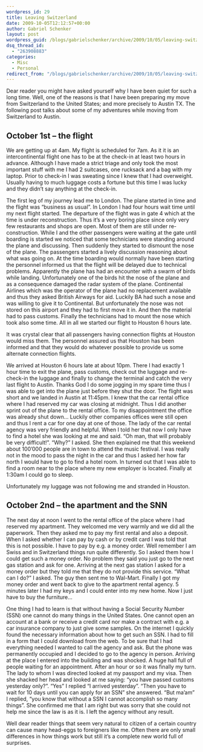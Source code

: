 ```yaml
---
wordpress_id: 29
title: Leaving Switzerland
date: 2009-10-05T12:12:57+00:00
author: Gabriel Schenker
layout: post
wordpress_guid: /blogs/gabrielschenker/archive/2009/10/05/leaving-switzerland.aspx
dsq_thread_id:
  - "263908883"
categories:
  - Misc
  - Personal
redirect_from: "/blogs/gabrielschenker/archive/2009/10/05/leaving-switzerland.aspx/"
---
```

Dear reader you might have asked yourself why I have been quiet for such a long time. Well, one of the reasons is that I have been preparing my move from Switzerland to the United States; and more precisely to Austin TX. The following post talks about some of my adventures while moving from Switzerland to Austin.

## October 1st – the flight

We are getting up at 4am. My flight is scheduled for 7am. As it it is an intercontinental flight one has to be at the check-in at least two hours in advance. Although I have made a strict triage and only took the most important stuff with me I had 2 suitcases, one rucksack and a bag with my laptop. Prior to check-in I was sweating since I knew that I had overweight. Usually having to much luggage costs a fortune but this time I was lucky and they didn’t say anything at the check-in.

The first leg of my journey lead me to London. The plane started in time and the flight was “business as usual”. In London I had four hours wait time until my next flight started. The departure of the flight was in gate 4 which at the time is under reconstruction. Thus it’s a very boring place since only very few restaurants and shops are open. Most of them are still under re-construction. While I and the other passengers were waiting at the gate until boarding is started we noticed that some technicians were standing around the plane and discussing. Then suddenly they started to dismount the nose of the plane. The passengers started a lively discussion reasoning about what was going on. At the time boarding would normally have been starting the personnel informed us that the flight will be delayed due to technical problems. Apparently the plane has had an encounter with a swarm of birds while landing. Unfortunately one of the birds hit the nose of the plane and as a consequence damaged the radar system of the plane. Continental Airlines which was the operator of the plane had no replacement available and thus they asked British Airways for aid. Luckily BA had such a nose and was willing to give it to Continental. But unfortunately the nose was not stored on this airport and they had to first move it in. And then the material had to pass customs. Finally the technicians had to mount the nose which took also some time. All in all we started our flight to Houston 6 hours late.

It was crystal clear that all passengers having connection flights at Houston would miss them. The personnel assured us that Houston has been informed and that they would do whatever possible to provide us some alternate connection flights.

We arrived at Houston 6 hours late at about 10pm. There I had exactly 1 hour time to exit the plane, pass customs, check out the luggage and re-check-in the luggage and finally to change the terminal and catch the very last flight to Austin. Thanks God I do some jogging in my spare time thus I was able to get into the plane just before they shut the door. The flight was short and we landed in Austin at 11:45pm. I knew that the car rental office where I had reserved my car was closing at midnight. Thus I did another sprint out of the plane to the rental office. To my disappointment the office was already shut down… Luckily other companies offices were still open and thus I rent a car for one day at one of those. The lady of the car rental agency was very friendly and helpful. When I told her that now I only have to find a hotel she was looking at me and said. “Oh man, that will probably be very difficult!”. “Why?” I asked. She then explained me that this weekend about 100’000 people are in town to attend the music festival. I was really not in the mood to pass the night in the car and thus I asked her how far north I would have to go to find a hotel room. In turned out that I was able to find a room near to the place where my new employer is located. Finally at 1:30am I could go to sleep.

Unfortunately my luggage was not following me and stranded in Houston.

## October 2nd – the apartment and the SNN

The next day at noon I went to the rental office of the place where I had reserved my apartment. They welcomed me very warmly and we did all the paperwork. Then they asked me to pay my first rental and also a deposit. When I asked whether I can pay by cash or by credit card I was told that this is not possible. I have to pay by e.g. a money order. Well remember I am Swiss and in Switzerland things run quite differently. So I asked them how I could get such a money order. No problem they said you just go to the next gas station and ask for one. Arriving at the next gas station I asked for a money order but they told me that they do not provide this service. “What can I do?” I asked. The guy then sent me to Wal-Mart. Finally I got my money order and went back to give to the apartment rental agency. 5 minutes later I had my keys and I could enter into my new home. Now I just have to buy the furniture…

One thing I had to learn is that without having a Social Security Number (SSN) one cannot do many things in the United States. One cannot open an account at a bank or receive a credit card nor make a contract with e.g. a car insurance company to just give some samples. On the internet I quickly found the necessary information about how to get such an SSN. I had to fill in a form that I could download from the web. To be sure that I had everything needed I wanted to call the agency and ask. But the phone was permanently occupied and I decided to go to the agency in person. Arriving at the place I entered into the building and was shocked. A huge hall full of people waiting for an appointment. After an hour or so it was finally my turn. The lady to whom I was directed looked at my passport and my visa. Then she shacked her head and looked at me saying: “you have passed customs yesterday only?”. “Yes” I replied “I arrived yesterday”. “Then you have to wait for 10 days until you can apply for an SSN” she answered. “But ma’am” I replied, “you know that without a SSN I cannot accomplish so many things”. She confirmed me that I am right but was sorry that she could not help me since the law is as it is. I left the agency without any result.

Well dear reader things that seem very natural to citizen of a certain country can cause many head-eggs to foreigners like me. Often there are only small differences in how things work but still it’s a complete new world full of surprises.